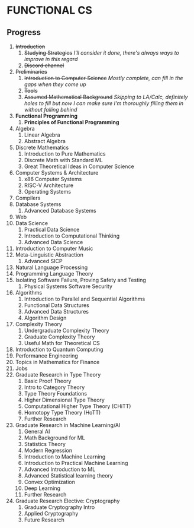 # FUNCTIONAL CS
## Progress
1. ~~Introduction~~
    1. ~~Studying Strategies~~
    *I'll consider it done, there's always ways to improve in this regard*
    1. ~~Discord channel~~
1. ~~Preliminaries~~
    1. ~~Introduction to Computer Science~~
    *Mostly complete, can fill in the gaps when they come up*
    1. ~~Tools~~
    3. ~~Assumed Mathematical Background~~
    *Skipping to LA/Calc, definitely holes to fill but now I can make sure I'm thoroughly filling them in without falling behind*
1. **Functional Programming**
    1. **Principles of Functional Programming**
1. Algebra
    1. Linear Algebra
    1. Abstract Algebra
1. Discrete Mathematics
    1. Introduction to Pure Mathematics
    1. Discrete Math with Standard ML
    1. Great Theoretical Ideas in Computer Science
1. Computer Systems & Architecture
    1. x86 Computer Systems
    1. RISC-V Architecture
    1. Operating Systems
1. Compilers
1. Database Systems
    1. Advanced Database Systems
1. Web
1. Data Science
    1. Practical Data Science
    1. Introduction to Computational Thinking
    1. Advanced Data Science
1. Introduction to Computer Music
1. Meta-Linguistic Abstraction
    1. Advanced SICP
1. Natural Language Processing
1. Programming Language Theory
1. Isolating Software Failure, Proving Safety and Testing
    1. Physical Systems Software Security
1. Algorithms
    1. Introduction to Parallel and Sequential Algorithms
    1. Functional Data Structures
    1. Advanced Data Structures
    1. Algorithm Design
1. Complexity Theory
    1. Undergraduate Complexity Theory
    1. Graduate Complexity Theory
    1. Useful Math for Theoretical CS
1. Introduction to Quantum Computing
1. Performance Engineering
1. Topics in Mathematics for Finance
1. Jobs
1. Graduate Research in Type Theory
    1. Basic Proof Theory
    1. Intro to Category Theory
    1. Type Theory Foundations
    1. Higher Dimensional Type Theory
    1. Computational Higher Type Theory (CHiTT)
    1. Homotopy Type Theory (HoTT)
    1. Further Research
1. Graduate Research in Machine Learning/AI
    1. General AI
    1. Math Background for ML
    1. Statistics Theory
    1. Modern Regression
    1. Introduction to Machine Learning
    1. Introduction to Practical Machine Learning
    1. Advanced Introduction to ML
    1. Advanced Statistical learning theory
    1. Convex Optimization
    1. Deep Learning
    1. Further Research
1. Graduate Research Elective: Cryptography
    1. Graduate Cryptography Intro
    1. Applied Cryptography
    1. Future Research
